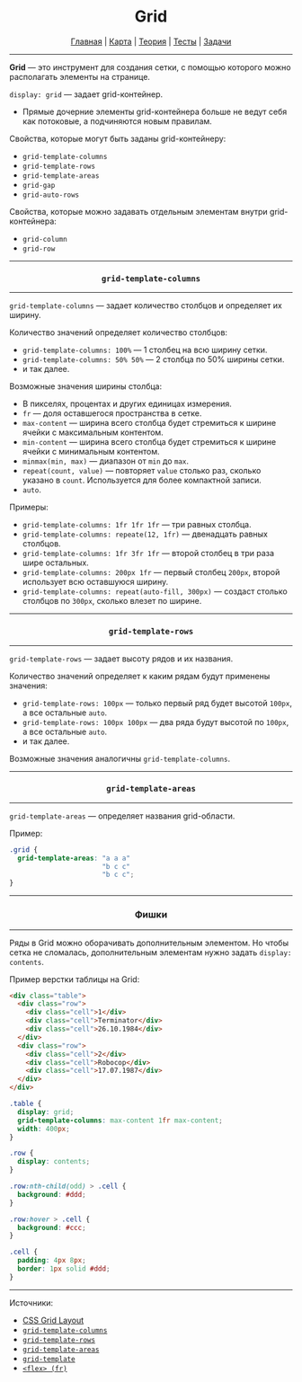 <div align="center">

# Grid

[Главная](https://github.com/dollaween/junior-roadmap/)
|
[Карта](/roadmap/README.md)
|
[Теория](/theory/README.md)
|
[Тесты](/tests/README.md)
|
[Задачи](/tasks/README.md)

</div>

---

**Grid** — это инструмент для создания сетки, с помощью которого можно располагать элементы на странице.

`display: grid` — задает grid-контейнер.

- Прямые дочерние элементы grid-контейнера больше не ведут себя как потоковые, а подчиняются новым правилам.

Свойства, которые могут быть заданы grid-контейнеру:
- `grid-template-columns`
- `grid-template-rows`
- `grid-template-areas`
- `grid-gap`
- `grid-auto-rows`

Свойства, которые можно задавать отдельным элементам внутри grid-контейнера:
- `grid-column`
- `grid-row`

---

<div align="center">

### `grid-template-columns`

</div>

---

`grid-template-columns` — задает количество столбцов и определяет их ширину.

Количество значений определяет количество столбцов:
- `grid-template-columns: 100%` — 1 столбец на всю ширину сетки.
- `grid-template-columns: 50% 50%` — 2 столбца по 50% ширины сетки.
- и так далее.

Возможные значения ширины столбца:
- В пикселях, процентах и других единицах измерения.
- `fr` — доля оставшегося пространства в сетке.
- `max-content` — ширина всего столбца будет стремиться к ширине ячейки с максимальным контентом.
- `min-content` — ширина всего столбца будет стремиться к ширине ячейки с минимальным контентом.
- `minmax(min, max)` — диапазон от `min` до `max`.
- `repeat(count, value)` — повторяет `value` столько раз, сколько указано в `count`. Используется для более компактной записи.
- `auto`.

Примеры:
- `grid-template-columns: 1fr 1fr 1fr` — три равных столбца.
- `grid-template-columns: repeate(12, 1fr)` — двенадцать равных столбцов.
- `grid-template-columns: 1fr 3fr 1fr` — второй столбец в три раза шире остальных.
- `grid-template-columns: 200px 1fr` — первый столбец `200px`, второй использует всю оставшуюся ширину.
- `grid-template-columns: repeat(auto-fill, 300px)` — создаст столько столбцов по `300px`, сколько влезет по ширине.


---

<div align="center">

### `grid-template-rows`

</div>

---

`grid-template-rows` — задает высоту рядов и их названия.

Количество значений определяет к каким рядам будут применены значения:
- `grid-template-rows: 100px` — только первый ряд будет высотой `100px`, а все остальные `auto`.
- `grid-template-rows: 100px 100px` — два ряда будут высотой по `100px`, а все остальные `auto`.
- и так далее.

Возможные значения аналогичны `grid-template-columns`.

---

<div align="center">

### `grid-template-areas`

</div>

---

`grid-template-areas` — определяет названия grid-области.

Пример:
```css
.grid {
  grid-template-areas: "a a a"
                       "b c c"
                       "b c c";
}
```

---

<div align="center">

### Фишки

</div>

---

Ряды в Grid можно оборачивать дополнительным элементом. Но чтобы сетка не сломалась, дополнительным элементам нужно задать `display: contents`.

Пример верстки таблицы на Grid:

```html
<div class="table">
  <div class="row">
    <div class="cell">1</div>
    <div class="cell">Terminator</div>
    <div class="cell">26.10.1984</div>
  </div>
  <div class="row">
    <div class="cell">2</div>
    <div class="cell">Robocop</div>
    <div class="cell">17.07.1987</div>
  </div>
</div>
```

```css
.table {
  display: grid;
  grid-template-columns: max-content 1fr max-content;
  width: 400px;
}

.row {
  display: contents;
}

.row:nth-child(odd) > .cell {
  background: #ddd;
}

.row:hover > .cell {
  background: #ccc;
}

.cell {
  padding: 4px 8px;
  border: 1px solid #ddd;
}
```

---

Источники:
- [CSS Grid Layout](https://developer.mozilla.org/ru/docs/Web/CSS/CSS_Grid_Layout)
- [`grid-template-columns`](https://developer.mozilla.org/ru/docs/Web/CSS/grid-template-columns)
- [`grid-template-rows`](https://developer.mozilla.org/ru/docs/Web/CSS/grid-template-rows)
- [`grid-template-areas`](https://developer.mozilla.org/ru/docs/Web/CSS/grid-template-areas)
- [`grid-template`](https://developer.mozilla.org/en-US/docs/Web/CSS/grid-template)
- [`<flex> (fr)`](https://developer.mozilla.org/ru/docs/Web/CSS/flex_value)







